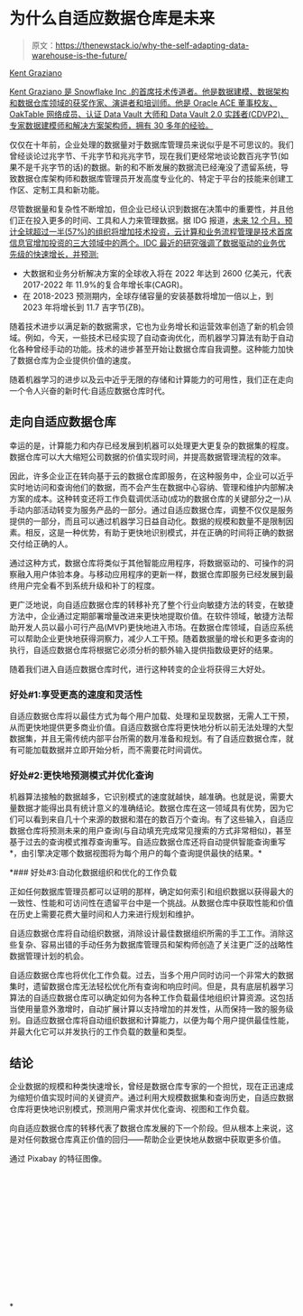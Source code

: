 # 为什么自适应数据仓库是未来

> 原文：<https://thenewstack.io/why-the-self-adapting-data-warehouse-is-the-future/>

[](https://www.snowflake.com/)

[Kent Graziano](https://www.snowflake.com/)

[Kent Graziano 是 Snowflake Inc .的首席技术传道者。他是数据建模、数据架构和数据仓库领域的获奖作家、演讲者和培训师。他是 Oracle ACE 董事校友、OakTable 网络成员、认证 Data Vault 大师和 Data Vault 2.0 实践者(CDVP2)、专家数据建模师和解决方案架构师，拥有 30 多年的经验。](https://www.snowflake.com/)

[](https://www.snowflake.com/)[](https://www.snowflake.com/)

仅仅在十年前，企业处理的数据量对于数据库管理员来说似乎是不可思议的。我们曾经谈论过兆字节、千兆字节和兆兆字节，现在我们更经常地谈论数百兆字节(如果不是千兆字节的话)的数据。新的和不断发展的数据流已经淹没了遗留系统，导致数据仓库架构师和数据库管理员开发高度专业化的、特定于平台的技能来创建工作区、定制工具和新功能。

尽管数据量和复杂性不断增加，但企业已经认识到数据在决策中的重要性，并且他们正在投入更多的时间、工具和人力来管理数据。据 IDG 报道，[未来 12 个月，预计全球超过一半(57%)的组织将增加技术投资，云计算和业务流程管理是技术首席信息官增加投资的三大领域中的两个。IDC 最近的研究强调了数据驱动的业务优先级的快速增长，并预测:](https://www.idg.com/tools-for-marketers/cio-tech-poll-tech-priorities-2019/)

*   大数据和业务分析解决方案的全球收入将在 2022 年达到 2600 亿美元，代表 2017-2022 年 11.9%的复合年增长率(CAGR)。
*   在 2018-2023 预测期内，全球存储容量的安装基数将增加一倍以上，到 2023 年将增长到 11.7 吉字节(ZB)。

随着技术进步以满足新的数据需求，它也为业务增长和运营效率创造了新的机会领域。例如，今天，一些技术已经实现了自动查询优化，而机器学习算法有助于自动化各种曾经手动的功能。技术的进步甚至开始让数据仓库自我调整。这种能力加快了数据仓库为企业提供价值的速度。

随着机器学习的进步以及云中近乎无限的存储和计算能力的可用性，我们正在走向一个令人兴奋的新时代:自适应数据仓库时代。

## 走向自适应数据仓库

幸运的是，计算能力和内存已经发展到机器可以处理更大更复杂的数据集的程度。数据仓库可以大大缩短公司数据的价值实现时间，并提高数据管理流程的效率。

因此，许多企业正在转向基于云的数据仓库即服务，在这种服务中，企业可以近乎实时地访问和查询他们的数据，而不会产生在数据中心容纳、管理和维护内部解决方案的成本。这种转变还将工作负载调优活动(成功的数据仓库的关键部分之一)从手动内部活动转变为服务产品的一部分。通过自适应数据仓库，调整不仅仅是服务提供的一部分，而且可以通过机器学习日益自动化。数据的规模和数量不是限制因素。相反，这是一种优势，有助于更快地识别模式，并在正确的时间将正确的数据交付给正确的人。

通过这种方式，数据仓库将类似于其他智能应用程序，将数据驱动的、可操作的洞察融入用户体验本身。与移动应用程序的更新一样，数据仓库即服务已经发展到最终用户完全看不到系统升级和补丁的程度。

更广泛地说，向自适应数据仓库的转移补充了整个行业向敏捷方法的转变，在敏捷方法中，企业通过定期部署增量改进来更快地提取价值。在软件领域，敏捷方法帮助开发人员以最小可行产品(MVP)更快地进入市场。在数据仓库领域，自适应系统可以帮助企业更快地获得洞察力，减少人工干预。随着数据量的增长和更多查询的执行，自适应数据仓库将根据它必须分析的额外输入提供指数级更好的结果。

随着我们进入自适应数据仓库时代，进行这种转变的企业将获得三大好处。

### 好处#1:享受更高的速度和灵活性

自适应数据仓库将以最佳方式为每个用户加载、处理和呈现数据，无需人工干预，从而更快地提供更多商业价值。自适应数据仓库将更快地分析以前无法处理的大型数据集，并且无需传统内部平台所需的数月准备和规划。有了自适应数据仓库，就有可能加载数据并立即开始分析，而不需要花时间调优。

### 好处#2:更快地预测模式并优化查询

机器算法接触的数据越多，它识别模式的速度就越快，越准确。也就是说，需要大量数据才能得出具有统计意义的准确结论。数据仓库在这一领域具有优势，因为它们可以看到来自几十个来源的数据和潜在的数百万个查询。有了这些输入，自适应数据仓库将预测未来的用户查询(与自动填充完成常见搜索的方式非常相似)，甚至基于过去的查询模式推荐查询重写。自适应数据仓库还将自动提供智能查询重写*，由引擎决定哪个数据视图将为每个用户的每个查询提供最快的结果。*

 *### 好处#3:自动化数据组织和优化的工作负载

正如任何数据库管理员都可以证明的那样，确定如何索引和组织数据以获得最大的一致性、性能和可访问性在遗留平台中是一个挑战。从数据仓库中获取性能和价值在历史上需要花费大量时间和人力来进行规划和维护。

自适应数据仓库将自动组织数据，消除设计最佳数据组织所需的手工工作。消除这些复杂、容易出错的手动任务为数据库管理员和架构师创造了关注更广泛的战略性数据管理计划的机会。

自适应数据仓库也将优化工作负载。过去，当多个用户同时访问一个非常大的数据集时，遗留数据仓库无法轻松优化所有查询和响应时间。但是，具有底层机器学习算法的自适应数据仓库可以确定如何为各种工作负载最佳地组织计算资源。这包括当使用量意外激增时，自动扩展计算以支持增加的并发性，从而保持一致的服务级别。自适应数据仓库将自动组织数据和计算能力，以便为每个用户提供最佳性能，并最大化它可以并发执行的工作负载的数量和类型。

## 结论

企业数据的规模和种类快速增长，曾经是数据仓库专家的一个担忧，现在正迅速成为缩短价值实现时间的关键资产。通过利用大规模数据集和查询历史，自适应数据仓库将更快地识别模式，预测用户需求并优化查询、视图和工作负载。

向自适应数据仓库的转移代表了数据仓库发展的下一个阶段。但从根本上来说，这是对任何数据仓库真正价值的回归——帮助企业更快地从数据中获取更多价值。

通过 Pixabay 的特征图像。

<svg xmlns:xlink="http://www.w3.org/1999/xlink" viewBox="0 0 68 31" version="1.1"><title>Group</title> <desc>Created with Sketch.</desc></svg>*